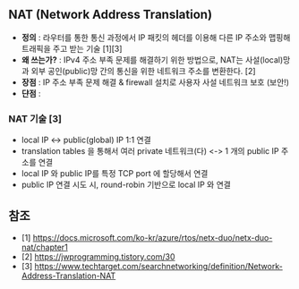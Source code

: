 ## NAT (Network Address Translation)

- **정의** : 라우터를 통한 통신 과정에서 IP 패킷의 헤더를 이용해 다른 IP 주소와 맵핑해 트래픽을 주고 받는 기술 [1][3]
- **왜 쓰는가?** : IPv4 주소 부족 문제를 해결하기 위한 방법으로, NAT는 사설(local)망과 외부 공인(public)망 간의 통신을 위한 네트워크 주소를 변환한다. [2]
- **장점** : IP 주소 부족 문제 해결 & firewall 설치로 사용자 사설 네트워크 보호 (보안!)
- **댠점** : 

### NAT 기술 [3]
- local IP <-> public(global) IP 1:1 연결
- translation tables 을 통해서 여러 private 네트워크(다) <-> 1 개의 public IP 주소를 연결
- local IP 와 public IP를 특정 TCP port 에 할당해서 연결
- public IP 연결 시도 시, round-robin 기반으로 local IP 와 연결

## 참조
- [1] https://docs.microsoft.com/ko-kr/azure/rtos/netx-duo/netx-duo-nat/chapter1
- [2] https://jwprogramming.tistory.com/30
- [3] https://www.techtarget.com/searchnetworking/definition/Network-Address-Translation-NAT
